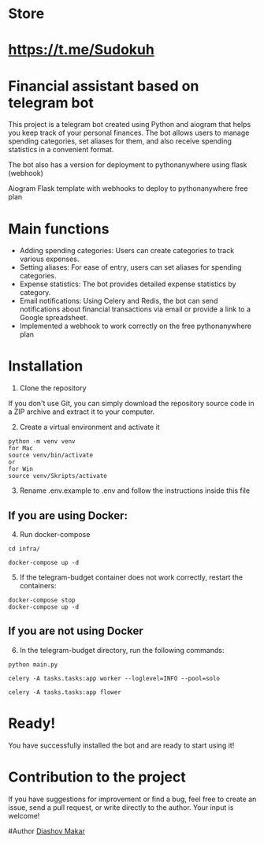 # Store
# https://t.me/Sudokuh
# Financial assistant based on telegram bot

This project is a telegram bot created using Python and aiogram that helps you keep track of your personal finances. The bot allows users to manage spending categories, set aliases for them, and also receive spending statistics in a convenient format.

The bot also has a version for deployment to pythonanywhere using flask (webhook)

Aiogram Flask template with webhooks to deploy to pythonanywhere free plan

# Main functions
- Adding spending categories: Users can create categories to track various expenses.
- Setting aliases: For ease of entry, users can set aliases for spending categories.
- Expense statistics: The bot provides detailed expense statistics by category.
- Email notifications: Using Celery and Redis, the bot can send notifications about financial transactions via email or provide a link to a Google spreadsheet.
- Implemented a webhook to work correctly on the free pythonanywhere plan


# Installation

1. Clone the repository

If you don't use Git, you can simply download the repository source code in a ZIP archive and extract it to your computer.

2. Create a virtual environment and activate it
```
python -m venv venv
for Mac
source venv/bin/activate
or
for Win
source venv/Skripts/activate
```

3. Rename .env.example to .env and follow the instructions inside this file

## If you are using Docker:

4. Run docker-compose

```
cd infra/

docker-compose up -d
```
5. If the telegram-budget container does not work correctly, restart the containers:

```
docker-compose stop
docker-compose up -d
```

## If you are not using Docker

6. In the telegram-budget directory, run the following commands:

```
python main.py

celery -A tasks.tasks:app worker --loglevel=INFO --pool=solo

celery -A tasks.tasks:app flower
```

# Ready!
You have successfully installed the bot and are ready to start using it!

# Contribution to the project
If you have suggestions for improvement or find a bug, feel free to create an issue, send a pull request, or write directly to the author. Your input is welcome!


#Author
[Diashov Makar](https://github.com/ForTeamEffect)
